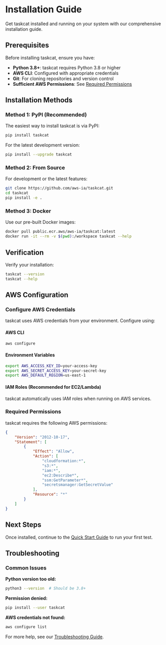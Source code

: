 # Installation Guide

Get taskcat installed and running on your system with our comprehensive installation guide.

## Prerequisites

Before installing taskcat, ensure you have:

- **Python 3.8+**: taskcat requires Python 3.8 or higher
- **AWS CLI**: Configured with appropriate credentials
- **Git**: For cloning repositories and version control
- **Sufficient AWS Permissions**: See [Required Permissions](#required-permissions)

## Installation Methods

### Method 1: PyPI (Recommended)

The easiest way to install taskcat is via PyPI:

```bash
pip install taskcat
```

For the latest development version:

```bash
pip install --upgrade taskcat
```

### Method 2: From Source

For development or the latest features:

```bash
git clone https://github.com/aws-ia/taskcat.git
cd taskcat
pip install -e .
```

### Method 3: Docker

Use our pre-built Docker images:

```bash
docker pull public.ecr.aws/aws-ia/taskcat:latest
docker run -it --rm -v $(pwd):/workspace taskcat --help
```

## Verification

Verify your installation:

```bash
taskcat --version
taskcat --help
```

## AWS Configuration

### Configure AWS Credentials

taskcat uses AWS credentials from your environment. Configure using:

#### AWS CLI
```bash
aws configure
```

#### Environment Variables
```bash
export AWS_ACCESS_KEY_ID=your-access-key
export AWS_SECRET_ACCESS_KEY=your-secret-key
export AWS_DEFAULT_REGION=us-east-1
```

#### IAM Roles (Recommended for EC2/Lambda)
taskcat automatically uses IAM roles when running on AWS services.

### Required Permissions

taskcat requires the following AWS permissions:

```json
{
    "Version": "2012-10-17",
    "Statement": [
        {
            "Effect": "Allow",
            "Action": [
                "cloudformation:*",
                "s3:*",
                "iam:*",
                "ec2:Describe*",
                "ssm:GetParameter*",
                "secretsmanager:GetSecretValue"
            ],
            "Resource": "*"
        }
    ]
}
```

## Next Steps

Once installed, continue to the [Quick Start Guide](quickstart.md) to run your first test.

## Troubleshooting

### Common Issues

**Python version too old:**
```bash
python3 --version  # Should be 3.8+
```

**Permission denied:**
```bash
pip install --user taskcat
```

**AWS credentials not found:**
```bash
aws configure list
```

For more help, see our [Troubleshooting Guide](../support/troubleshooting.md).
